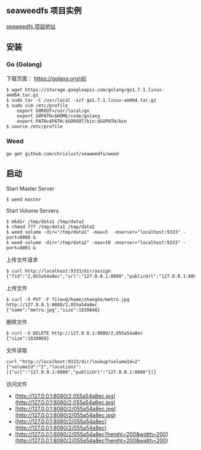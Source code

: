 ## seaweedfs 项目实例

[seaweedfs 项目地址](https://github.com/chrislusf/seaweedfs)


## 安装

### Go (Golang)

下载页面： https://golang.org/dl/

```
$ wget https://storage.googleapis.com/golang/go1.7.1.linux-amd64.tar.gz
$ sudo tar -C /usr/local -xzf go1.7.1.linux-amd64.tar.gz
$ sudo vim /etc/profile
    export GOROOT=/usr/local/go
    export GOPATH=$HOME/code/golang
    export PATH=$PATH:$GOROOT/bin:$GOPATH/bin
$ source /etc/profile
```

### Weed
```
go get github.com/chrislusf/seaweedfs/weed
```


## 启动

Start Master Server
```
$ weed master
```

Start Volume Servers
```
$ mkdir /tmp/data1 /tmp/data2
$ chmod 777 /tmp/data1 /tmp/data2
$ weed volume -dir="/tmp/data1" -max=5  -mserver="localhost:9333" -port=8080 &
$ weed volume -dir="/tmp/data2" -max=10 -mserver="localhost:9333" -port=8081 &
```

上传文件请求
```
$ curl http://localhost:9333/dir/assign
{"fid":"2,055a54a8ec","url":"127.0.0.1:8080","publicUrl":"127.0.0.1:8080","count":1}
```

上传文件
```
$ curl -X PUT -F file=@/home/zhanghe/metro.jpg http://127.0.0.1:8080/2,055a54a8ec
{"name":"metro.jpg","size":1830848}
```

删除文件
```
$ curl -X DELETE http://127.0.0.1:8080/2,055a54a8ec
{"size":1830869}
```

文件读取
```
curl "http://localhost:9333/dir/lookup?volumeId=2"
{"volumeId":"2","locations":[{"url":"127.0.0.1:8080","publicUrl":"127.0.0.1:8080"}]}
```

访问文件
- [http://127.0.0.1:8080/2,055a54a8ec.jpg](http://127.0.0.1:8080/2,055a54a8ec.jpg)
- [http://127.0.0.1:8080/2/055a54a8ec.jpg](http://127.0.0.1:8080/2/055a54a8ec.jpg)
- [http://127.0.0.1:8080/2/055a54a8ec](http://127.0.0.1:8080/2/055a54a8ec)
- [http://127.0.0.1:8080/2/055a54a8ec?height=200&width=200](http://127.0.0.1:8080/2/055a54a8ec?height=200&width=200)

